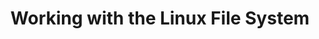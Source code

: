 ---
title: Working with the Linux File System
sidebar: 
    badge:
        text: tbc
        variant: danger
---